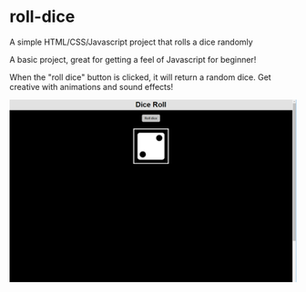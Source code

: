 # roll-dice
A simple HTML/CSS/Javascript project that rolls a dice randomly

A basic project, great for getting a feel of Javascript for beginner!

When the "roll dice" button is clicked, it will return a random dice. Get creative with animations and sound effects!



![Alt text](dice-roll-screenshot.png?raw=true "Project Screenshot")
